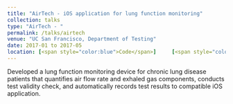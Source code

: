 ```yaml
---
title: "AirTech - iOS application for lung function monitoring"
collection: talks
type: "AirTech - "
permalink: /talks/airtech
venue: "UC San Francisco, Department of Testing"
date: 2017-01 to 2017-05
location: [<span style="color:blue">Code</span>]     [<span style="color:blue">Demo</span>]
---
```


Developed a lung function monitoring device for chronic lung disease patients that quantifies air flow rate and exhaled gas components, conducts test validity check, and automatically records test results to compatible iOS application.
